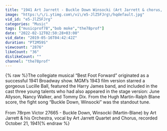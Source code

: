 ```yaml
---
title: "1941 Art Jarrett - Buckle Down Winsocki (Art Jarrett & chorus, vocal)"
image: "https:\/\/i.ytimg.com\/vi\/e5-JlZ5FJrg\/hqdefault.jpg"
vid_id: "e5-JlZ5FJrg"
categories: "Music"
tags: ["musicprof78","bob moke","the78prof"]
date: "2022-02-12T02:50:28+03:00"
vid_date: "2019-05-16T04:42:42Z"
duration: "PT2M59S"
viewcount: "2876"
likeCount: "36"
dislikeCount: ""
channel: "the78prof"
---
```

{% raw %}The collegiate musical “Best Foot Forward” originated as a successful 1941 Broadway show. MGM’s 1943 film version starred a gorgeous Lucille Ball, featured the Harry James band, and included in the cast three young talents who had also appeared in the stage version: June Allyson, Nancy Walker, and Tommy Dix.  From the Hugh Martin-Ralph Blane score, the fight song “Buckle Down, Winsocki” was the standout tune.<br /><br />From 78rpm Victor 27665 - Buckle Down, Winsocki (Martin-Blane) by Art Jarrett &amp; his Orchestra, vocal by Art Jarrett Quartet and Chorus, recorded October 21, 1941{% endraw %}
